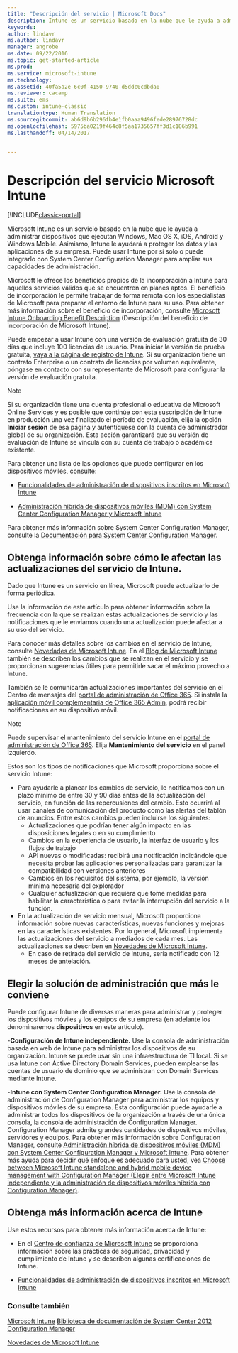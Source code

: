 ```yaml
---
title: "Descripción del servicio | Microsoft Docs"
description: Intune es un servicio basado en la nube que le ayuda a administrar dispositivos Windows, iOS, Mac OS X, Android y Windows Mobile.
keywords: 
author: lindavr
ms.author: lindavr
manager: angrobe
ms.date: 09/22/2016
ms.topic: get-started-article
ms.prod: 
ms.service: microsoft-intune
ms.technology: 
ms.assetid: 40fa5a2e-6c0f-4150-9740-d5ddc0cdbda0
ms.reviewer: cacamp
ms.suite: ems
ms.custom: intune-classic
translationtype: Human Translation
ms.sourcegitcommit: ab6d9b6b296fb4e1fb0aaa9496fede28976728dc
ms.openlocfilehash: 5975ba0219f464c8f5aa1735657ff3d1c186b991
ms.lasthandoff: 04/14/2017


---
```


# <a name="microsoft-intune-service-description"></a>Descripción del servicio Microsoft Intune

[!INCLUDE[classic-portal](../includes/classic-portal.md)]

Microsoft Intune es un servicio basado en la nube que le ayuda a administrar dispositivos que ejecutan Windows, Mac OS X, iOS, Android y Windows Mobile. Asimismo, Intune le ayudará a proteger los datos y las aplicaciones de su empresa. Puede usar Intune por sí solo o puede integrarlo con System Center Configuration Manager para ampliar sus capacidades de administración.

Microsoft le ofrece los beneficios propios de la incorporación a Intune para aquellos servicios válidos que se encuentren en planes aptos. El beneficio de incorporación le permite trabajar de forma remota con los especialistas de Microsoft para preparar el entorno de Intune para su uso. Para obtener más información sobre el beneficio de incorporación, consulte [Microsoft Intune Onboarding Benefit Description](http://go.microsoft.com/fwlink/?LinkId=619281) (Descripción del beneficio de incorporación de Microsoft Intune).

Puede empezar a usar Intune con una versión de evaluación gratuita de 30 días que incluye 100 licencias de usuario. Para iniciar la versión de prueba gratuita, [vaya a la página de registro de Intune](https://www.microsoft.com/server-cloud/products/microsoft-intune/). Si su organización tiene un contrato Enterprise o un contrato de licencias por volumen equivalente, póngase en contacto con su representante de Microsoft para configurar la versión de evaluación gratuita.

> [!NOTE]
> Si su organización tiene una cuenta profesional o educativa de Microsoft Online Services y es posible que continúe con esta suscripción de Intune en producción una vez finalizado el período de evaluación, elija la opción **Iniciar sesión** de esa página y autentíquese con la cuenta de administrador global de su organización. Esta acción garantizará que su versión de evaluación de Intune se vincula con su cuenta de trabajo o académica existente.

Para obtener una lista de las opciones que puede configurar en los dispositivos móviles, consulte:

-   [Funcionalidades de administración de dispositivos inscritos en Microsoft Intune](/intune/get-started/mobile-device-management-capabilities-in-microsoft-intune)

-   [Administración híbrida de dispositivos móviles (MDM) con System Center Configuration Manager y Microsoft Intune](https://technet.microsoft.com/library/mt627883.aspx)

Para obtener más información sobre System Center Configuration Manager, consulte la [Documentación para System Center Configuration Manager](https://technet.microsoft.com/library/mt346023.aspx).

## <a name="learn-how-intune-service-updates-affect-you"></a>Obtenga información sobre cómo le afectan las actualizaciones del servicio de Intune.
Dado que Intune es un servicio en línea, Microsoft puede actualizarlo de forma periódica.

Use la información de este artículo para obtener información sobre la frecuencia con la que se realizan estas actualizaciones de servicio y las notificaciones que le enviamos cuando una actualización puede afectar a su uso del servicio.

Para conocer más detalles sobre los cambios en el servicio de Intune, consulte [Novedades de Microsoft Intune](/intune/deploy-use/whats-new-in-microsoft-intune). En el [Blog de Microsoft Intune](http://blogs.technet.com/b/microsoftintune/) también se describen los cambios que se realizan en el servicio y se proporcionan sugerencias útiles para permitirle sacar el máximo provecho a Intune.

También se le comunicarán actualizaciones importantes del servicio en el Centro de mensajes del [portal de administración de Office 365](https://portal.office.com/Admin/Default.aspx). Si instala la [aplicación móvil complementaria de Office 365 Admin](https://support.office.com/article/Office-365-Admin-Mobile-App-e16f6421-2a1a-4142-bf9d-9846600a060a), podrá recibir notificaciones en su dispositivo móvil.

> [!NOTE]
> Puede supervisar el mantenimiento del servicio Intune en el [portal de administración de Office 365](https://portal.office.com/Admin/Default.aspx). Elija **Mantenimiento del servicio** en el panel izquierdo.  

Estos son los tipos de notificaciones que Microsoft proporciona sobre el servicio Intune:
-   Para ayudarle a planear los cambios de servicio, le notificamos con un plazo mínimo de entre 30 y 90 días antes de la actualización del servicio, en función de las repercusiones del cambio. Esto ocurrirá al usar canales de comunicación del producto como las alertas del tablón de anuncios. Entre estos cambios pueden incluirse los siguientes:
    * Actualizaciones que podrían tener algún impacto en las disposiciones legales o en su cumplimiento
    * Cambios en la experiencia de usuario, la interfaz de usuario y los flujos de trabajo
    * API nuevas o modificadas: recibirá una notificación indicándole que necesita probar las aplicaciones personalizadas para garantizar la compatibilidad con versiones anteriores
    * Cambios en los requisitos del sistema, por ejemplo, la versión mínima necesaria del explorador
    * Cualquier actualización que requiera que tome medidas para habilitar la característica o para evitar la interrupción del servicio a la función.
-   En la actualización de servicio mensual, Microsoft proporciona información sobre nuevas características, nuevas funciones y mejoras en las características existentes. Por lo general, Microsoft implementa las actualizaciones del servicio a mediados de cada mes. Las actualizaciones se describen en [Novedades de Microsoft Intune](/intune/deploy-use/whats-new-in-microsoft-intune).
    -   En caso de retirada del servicio de Intune, sería notificado con 12 meses de antelación.

## <a name="choose-the-management-solution-thats-right-for-you"></a>Elegir la solución de administración que más le conviene
Puede configurar Intune de diversas maneras para administrar y proteger los dispositivos móviles y los equipos de su empresa (en adelante los denominaremos **dispositivos** en este artículo).

-**Configuración de Intune independiente.** Use la consola de administración basada en web de Intune para administrar los dispositivos de su organización. Intune se puede usar sin una infraestructura de TI local. Si se usa Intune con Active Directory Domain Services, pueden emplearse las cuentas de usuario de dominio que se administran con Domain Services mediante Intune.

-**Intune con System Center Configuration Manager.** Use la consola de administración de Configuration Manager para administrar los equipos y dispositivos móviles de su empresa. Esta configuración puede ayudarle a administrar todos los dispositivos de la organización a través de una única consola, la consola de administración de Configuration Manager. Configuration Manager admite grandes cantidades de dispositivos móviles, servidores y equipos. Para obtener más información sobre Configuration Manager, consulte [Administración híbrida de dispositivos móviles (MDM) con System Center Configuration Manager y Microsoft Intune](https://technet.microsoft.com/library/mt627883.aspx). Para obtener más ayuda para decidir qué enfoque es adecuado para usted, vea [Choose between Microsoft Intune standalone and hybrid mobile device management with Configuration Manager (Elegir entre Microsoft Intune independiente y la administración de dispositivos móviles híbrida con Configuration Manager)](https://technet.microsoft.com/library/mt706478.aspx).


## <a name="learn-more-about-intune"></a>Obtenga más información acerca de Intune
Use estos recursos para obtener más información acerca de Intune:

- En el [Centro de confianza de Microsoft Intune](https://www.microsoft.com/server-cloud/products/intune-trust-center/) se proporciona información sobre las prácticas de seguridad, privacidad y cumplimiento de Intune y se describen algunas certificaciones de Intune.

- [Funcionalidades de administración de dispositivos inscritos en Microsoft Intune](/intune/get-started/mobile-device-management-capabilities-in-microsoft-intune)

### <a name="see-also"></a>Consulte también
[Microsoft Intune](https://docs.microsoft.com/intune/)
[Biblioteca de documentación de System Center 2012 Configuration Manager](https://technet.microsoft.com/library/gg682041.aspx)

[Novedades de Microsoft Intune](/intune/deploy-use/whats-new-in-microsoft-intune)

